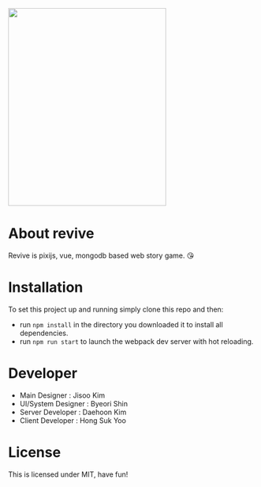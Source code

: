 <img src="https://github.com/urine-scientists/revive/blob/master/app/assets/sprites/revive_sm.jpg?raw=true" width="320" height="400">

# About revive
Revive is pixijs, vue, mongodb based web story game. 😘

# Installation
To set this project up and running simply clone this repo and then:
* run ````npm install```` in the directory you downloaded it to install all dependencies.
* run ````npm run start```` to launch the webpack dev server with hot reloading.

# Developer
* Main Designer : Jisoo Kim
* UI/System Designer : Byeori Shin
* Server Developer : Daehoon Kim
* Client Developer : Hong Suk Yoo

# License
This is licensed under MIT, have fun!